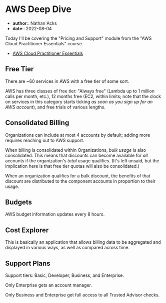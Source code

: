 # AWS Deep Dive

* **author**:: Nathan Acks  
* **date**:: 2022-08-04

Today I'll be covering the "Pricing and Support" module from the "AWS Cloud Practitioner Essentials" course.

* [AWS Cloud Practitioner Essentials](https://www.aws.training/learningobject/curriculum?id=27076)

## Free Tier

There are ~60 services in AWS with a free tier of some sort.

AWS has three classes of free tier: "Always free" (Lambda up to 1 million calls per month, etc.), 12 months free (EC2, within limits; note that the clock on services in this category starts ticking *as soon as you sign up for an AWS account*), and free trials of various lengths.

## Consolidated Billing

Organizations can include at most 4 accounts by default; adding more requires reaching out to AWS support.

When billing is consolidated within Organizations, *bulk usage* is also consolidated. This means that discounts can become available for *all* accounts if the organization's *total* usage qualifies. (It's left unsaid, but the implication here is that free tier quotas will also be consolidated.)

When an organization qualifies for a bulk discount, the benefits of that discount are distributed to the component accounts in proportion to their usage.

## Budgets

AWS budget information updates every 8 hours.

## Cost Explorer

This is basically an application that allows billing data to be aggregated and displayed in various ways, as well as compared across time.

## Support Plans

Support tiers: Basic, Developer, Business, and Enterprise.

Only Enterprise gets an account manager.

Only Business and Enterprise get full access to all Trusted Advisor checks.
